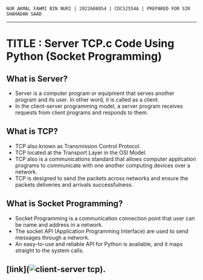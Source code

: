`NUR AKMAL FAHMI BIN NURI | 2022608054 | CDCS2554A | PREPARED FOR SIR SHAHADAN SAAD`
___
# TITLE : Server TCP.c Code Using Python (Socket Programming)
## What is Server?
* Server is a computer program or equipment that serves another program and its user. In other word, it is called as a client.
* In the client-server programming model, a server program receives requests from client programs and responds to them.

## What is TCP?
* TCP also known as Transmission Control Protocol.
* TCP located at the Transport Layer in the OSI Model.
* TCP also is a communications standard that allows computer application programs to communicate with one another computing devices over a network.
* TCP is designed to send the packets across networks and ensure the packets deliveries and arrivals successfulness.

## What is Socket Programming?
* Socket Programming is a communication connection point that user can be name and address in a network.
* The socket API (Application Programming Interface) are used to send messages through a network.
* An easy-to-use and reliable API for Python is available, and it maps straight to the system calls.

## [link](![client-server tcp](https://github.com/addff/2403-ITT440/assets/166005313/15cb3331-8bf6-4aa6-91e3-54908721e603)).
